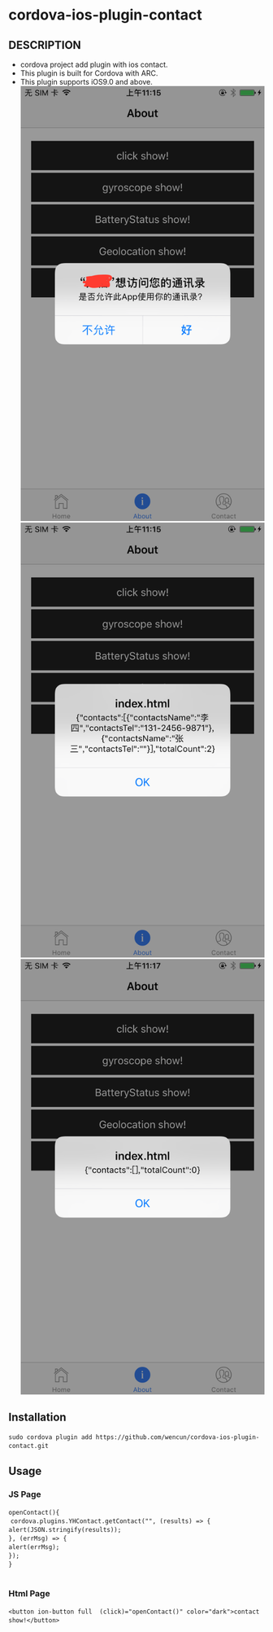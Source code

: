 # cordova-ios-plugin-contact
## DESCRIPTION
* cordova project add plugin with ios contact. 
* This plugin is built for Cordova with ARC.
* This plugin supports iOS9.0 and above.
![](/IMG1.PNG)
![](/IMG2.PNG)
![](/IMG3.PNG)

## Installation
`sudo cordova plugin add https://github.com/wencun/cordova-ios-plugin-contact.git`
## Usage
### JS Page
`openContact(){`</br>
  `cordova.plugins.YHContact.getContact("", (results) => {`</br>
     `alert(JSON.stringify(results));`</br>
    `}, (errMsg) => {`</br>
      `alert(errMsg);`</br>
    `});`</br>
  `}`</br>
</br>
### Html Page
`<button ion-button full  (click)="openContact()" color="dark">contact show!</button>`
